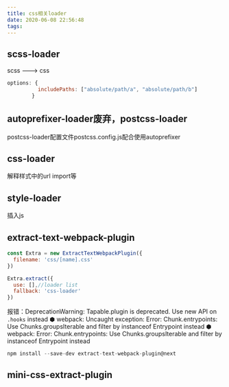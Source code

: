 ```yaml
---
title: css相关loader
date: 2020-06-08 22:56:48
tags:
---
```


## scss-loader
scss ---> css
```js
options: {
          includePaths: ["absolute/path/a", "absolute/path/b"]
        }
```
## autoprefixer-loader废弃，postcss-loader
postcss-loader配置文件postcss.config.js配合使用autoprefixer

## css-loader
解释样式中的url import等

## style-loader
插入js

## extract-text-webpack-plugin
```js
const Extra = new ExtractTextWebpackPlugin({
  filename: 'css/[name].css'
})

Extra.extract({
  use: [],//loader list
  fallback: 'css-loader'
})
```
报错：DeprecationWarning: Tapable.plugin is deprecated. Use new API on `.hooks` instead
   ⬢ webpack: Uncaught exception: Error: Chunk.entrypoints: Use Chunks.groupsIterable and filter by instanceof Entrypoint instead
   ⬢ webpack: Error: Chunk.entrypoints: Use Chunks.groupsIterable and filter by instanceof Entrypoint instead
```js
npm install --save-dev extract-text-webpack-plugin@next
```


## mini-css-extract-plugin
